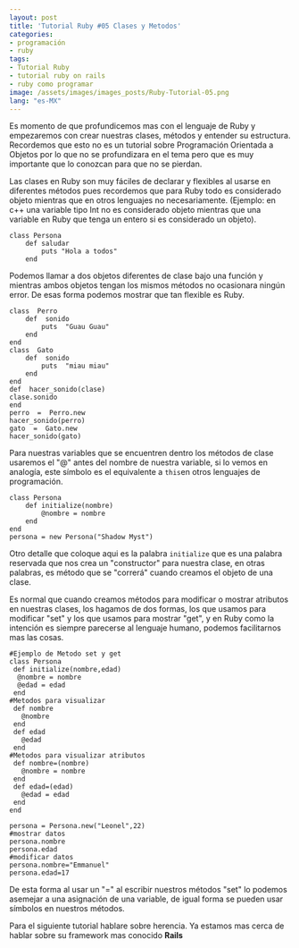 ```yaml
---
layout: post
title: 'Tutorial Ruby #05 Clases y Metodos'
categories:
- programación
- ruby
tags:
- Tutorial Ruby
- tutorial ruby on rails
- ruby como programar
image: /assets/images/images_posts/Ruby-Tutorial-05.png
lang: "es-MX"
---
```

<p>Es momento de que profundicemos mas con el lenguaje de Ruby y empezaremos con crear nuestras clases, métodos y entender su estructura. Recordemos que esto no es un tutorial sobre Programación Orientada a Objetos por lo que no se profundizara en el tema pero que es muy importante que lo conozcan para que no se pierdan.</p>

<p>Las clases en Ruby son muy fáciles de declarar y flexibles al usarse en diferentes métodos pues recordemos que para Ruby todo es considerado objeto mientras que en otros lenguajes no necesariamente. (Ejemplo: en c++ una variable tipo Int no es considerado objeto mientras que una variable en Ruby que tenga un entero si es considerado un objeto).</p>

<pre class="wp-block-code"><code>class Persona
    def saludar
        puts "Hola a todos"
    end</code></pre>

<p>Podemos llamar a dos objetos diferentes de clase bajo una función y mientras ambos objetos tengan los mismos métodos no ocasionara ningún error. De esas forma podemos mostrar que tan flexible es Ruby. </p>

<pre class="wp-block-code"><code>class  Perro
    def  sonido
        puts  "Guau Guau"
    end
end
class  Gato
    def  sonido
        puts  "miau miau"
    end
end
def  hacer_sonido(clase)
clase.sonido
end
perro  =  Perro.new
hacer_sonido(perro)
gato  =  Gato.new
hacer_sonido(gato)</code></pre>

<p> Para nuestras variables que se encuentren dentro los métodos de clase usaremos el "@" antes del nombre de nuestra variable, si lo vemos en analogía, este símbolo es el equivalente a&nbsp;<code>this</code>en otros lenguajes de programación.</p>

<pre class="wp-block-code"><code>class Persona
    def initialize(nombre)
        @nombre = nombre
    end
end
persona = new Persona("Shadow Myst")</code></pre>

<p>Otro detalle que coloque aqui es la palabra&nbsp;<code>initialize</code>&nbsp;que es una palabra reservada que nos crea un "constructor" para nuestra clase, en otras palabras, es método que se "correrá" cuando creamos el objeto de una clase.</p>

<p>Es normal que cuando creamos métodos para modificar o mostrar atributos en nuestras clases, los hagamos de dos formas, los que usamos para modificar "set" y los que usamos para mostrar "get", y en Ruby como la intención es siempre parecerse al lenguaje humano, podemos facilitarnos mas las cosas.</p>

<pre class="wp-block-code"><code>#Ejemplo de Metodo set y get
class Persona
 def initialize(nombre,edad)
  @nombre = nombre
  @edad = edad
 end
#Metodos para visualizar
 def nombre
   @nombre
 end
 def edad
   @edad
 end
#Metodos para visualizar atributos
 def nombre=(nombre)
   @nombre = nombre
 end
 def edad=(edad)
   @edad = edad
 end
end

persona = Persona.new("Leonel",22)
#mostrar datos
persona.nombre
persona.edad
#modificar datos
persona.nombre="Emmanuel"
persona.edad=17</code></pre>

<p>De esta forma al usar un "=" al escribir nuestros métodos "set" lo podemos asemejar a una asignación de una variable, de igual forma se pueden usar símbolos en nuestros métodos.</p>

<p>Para el siguiente tutorial hablare sobre herencia. Ya estamos mas cerca de hablar sobre su framework mas conocido <strong>Rails</strong></p>
